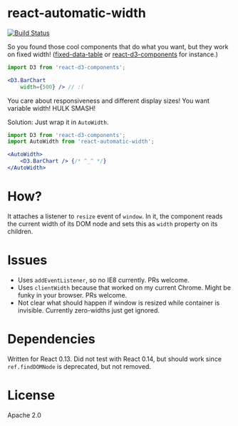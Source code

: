 # react-automatic-width

[![Build Status](https://travis-ci.org/zalando/react-automatic-width.svg?branch=master)](https://travis-ci.org/zalando/react-automatic-width) 

So you found those cool components that do what you want, but they work on fixed width! ([fixed-data-table](https://facebook.github.io/fixed-data-table/) or [react-d3-components](https://github.com/codesuki/react-d3-components) for instance.)

~~~ jsx
import D3 from 'react-d3-components';

<D3.BarChart
    width={500} /> // :(
~~~

You care about responsiveness and different display sizes! You want variable width! HULK SMASH!

Solution: Just wrap it in `AutoWidth`.

~~~ jsx
import D3 from 'react-d3-components';
import AutoWidth from 'react-automatic-width';

<AutoWidth>
    <D3.BarChart /> {/* ^_^ */}
</AutoWidth>
~~~

# How?

It attaches a listener to `resize` event of `window`. In it, the component reads the current width of its DOM node and sets this as `width` property on its children.

# Issues

* Uses `addEventListener`, so no IE8 currently. PRs welcome.
* Uses `clientWidth` because that worked on my current Chrome. Might be funky in your browser. PRs welcome.
* Not clear what should happen if window is resized while container is invisible. Currently zero-widths just get ignored.

# Dependencies

Written for React 0.13. Did not test with React 0.14, but should work since `ref.findDOMNode` is deprecated, but not removed.

# License

Apache 2.0
